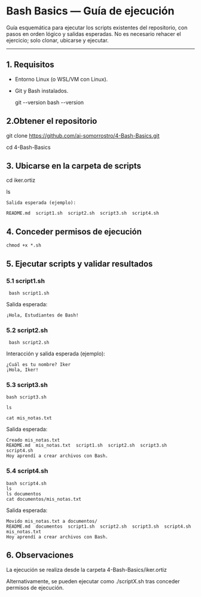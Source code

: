 # Bash Basics — Guía de ejecución

Guía esquemática para ejecutar los scripts existentes del repositorio, con pasos en orden lógico y salidas esperadas. No es necesario rehacer el ejercicio; solo clonar, ubicarse y ejecutar.

---

## 1. Requisitos

- Entorno Linux (o WSL/VM con Linux).
- Git y Bash instalados.

  git --version
  bash --version



## 2.Obtener el repositorio

git clone https://github.com/ai-somorrostro/4-Bash-Basics.git

cd 4-Bash-Basics



##  3. Ubicarse en la carpeta de scripts

cd iker.ortiz

ls

    Salida esperada (ejemplo):

    README.md  script1.sh  script2.sh  script3.sh  script4.sh



 ## 4. Conceder permisos de ejecución

    chmod +x *.sh


 ## 5. Ejecutar scripts y validar resultados

###   5.1 script1.sh

     bash script1.sh

Salida esperada:

    ¡Hola, Estudiantes de Bash!

 ###   5.2 script2.sh

     bash script2.sh


Interacción y salida esperada (ejemplo):

    ¿Cuál es tu nombre? Iker
    ¡Hola, Iker!

 ###   5.3 script3.sh

    bash script3.sh

    ls

    cat mis_notas.txt

Salida esperada:

    Creado mis_notas.txt
    README.md  mis_notas.txt  script1.sh  script2.sh  script3.sh  script4.sh
    Hoy aprendí a crear archivos con Bash.


###  5.4 script4.sh

    bash script4.sh
    ls
    ls documentos
    cat documentos/mis_notas.txt

Salida esperada:

    Movido mis_notas.txt a documentos/
    README.md  documentos  script1.sh  script2.sh  script3.sh  script4.sh
    mis_notas.txt
    Hoy aprendí a crear archivos con Bash.

 ##    6. Observaciones

 La ejecución se realiza desde la carpeta 4-Bash-Basics/iker.ortiz

 Alternativamente, se pueden ejecutar como ./scriptX.sh tras conceder permisos de ejecución.

